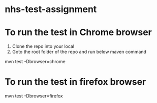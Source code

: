 # nhs-test-assignment

# To run the test in Chrome browser
1) Clone the repo into your local
2) Goto the root folder of the repo and run below maven command
   
mvn test -Dbrowser=chrome

# To run the test in firefox browser

mvn test -Dbrowser=firefox

